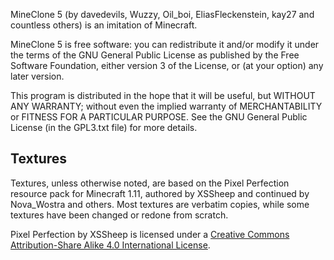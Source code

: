 MineClone 5 (by davedevils, Wuzzy, Oil_boi, EliasFleckenstein, kay27 and countless others)
is an imitation of Minecraft.

MineClone 5 is free software: you can redistribute it and/or modify
it under the terms of the GNU General Public License as published by
the Free Software Foundation, either version 3 of the License, or
(at your option) any later version.

This program is distributed in the hope that it will be useful,
but WITHOUT ANY WARRANTY; without even the implied warranty of
MERCHANTABILITY or FITNESS FOR A PARTICULAR PURPOSE. See the
GNU General Public License (in the GPL3.txt file) for more
details.


## Textures

Textures, unless otherwise noted, are based on the Pixel
Perfection resource pack for Minecraft 1.11, authored by
XSSheep and continued by Nova_Wostra and others. Most
textures are verbatim copies, while some textures have been
changed or redone from scratch.

Pixel Perfection by XSSheep is licensed under a [Creative
Commons Attribution-Share Alike 4.0 International License][1].

[1]: http://creativecommons.org/licenses/by-sa/4.0/